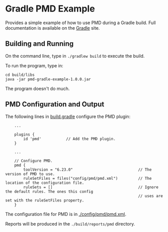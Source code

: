 # Gradle PMD Example

Provides a simple example of how to use PMD during a Gradle build. Full documentation is available
on the [Gradle](https://docs.gradle.org/current/dsl/org.gradle.api.plugins.quality.Pmd.html) site.

## Building and Running

On the command line, type in `./gradlew build` to execute the build. 

To run the program, type in:

    cd build/libs
    java -jar pmd-gradle-example-1.0.0.jar

The program doesn't do much.

## PMD Configuration and Output

The following lines in [build.gradle](./build.gradle) configure the PMD plugin:

        ...
        
        plugins {  
            id 'pmd'           // Add the PMD plugin.
        }
        
        ...

        // Configure PMD.
        pmd {
            toolVersion = "6.23.0"                             // The version of PMD to use.
            ruleSetFiles = files("config/pmd/pmd.xml")         // The location of the configuration file.
            ruleSets = []                                      // Ignore the default rules. The ones this config
                                                               // uses are set with the ruleSetFiles property.                                                      
        }

The configuration file for PMD is in  [./config/pmd/pmd.xml](./config/pmd/pmd.xml).

Reports will be produced in the `./build/reports/pmd` directory.